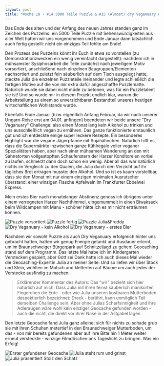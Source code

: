 ```yaml
---
layout: post
title: "Woche 18 - #14 5000 Teile Puzzle & #15 (Almost) dry Veganuary & #16 Geocaching"
---
```


Das Ende des alten und der Anfang des neuen Jahres standen ganz im Zeichen des Puzzelns: ein 5000 Teile Puzzle mit Sehenswürdigkeiten aus aller Welt hatten wir uns vorgenommen und Ende Januar dann tatsächlich auch fertig gestellt: nicht ein einziges Teil fehlte am Ende!

Den Prozess des Puzzelns könnt ihr Euch in etwa so vorstellen (zu Demonstrationzwecken ein wenig vereinfacht dargestellt): nachdem ich in mühsamster Sysiphosarbeit die Teile zunächst nach jeweiligem Motiv vorsortiert, anschließend nach einzelnen Baugruppen/Elementen nachsortiert und zuletzt fein säuberlich auf dem Tisch ausgelegt hatte, steckte Julia die einzelnen Puzzleteile ineinander und legte schließlich die fertigen Motive auf die von mir extra dafür angeschaffte Puzzlematte. Natürlich wurde sie dabei nicht müde zu betonen, was für ein Puzzletalent sie ist! Und so wurde mir in diesem Projekt endlich klar, warum die Arbeitsteilung zu einem so unverzichtbaren Bestandteil unseres heutigen wirtschaftlichen Wohlstands wurde.

Ebenfalls Ende Januar (bzw. eigentlich Anfang Februar, da wir nach unserer Ungarn-Reise erst am 04.01. anfingen) beendeten wir beide unsere "Dry Veganuary" Challenge: also einen Monat lang kein Alkohol zu trinken und uns ausschließlich vegan zu ernähren. Das ganze funktionierte erstaunlich gut und ich entdeckte einige super leckere Rezepte. Ein besonderes Highlight war die vegane Jägerpfanne mit Sojahähnchen. Natürlich hilft es, dass die Supermärkte inzwischen ganze Kühlregale voller veganer Spezialitäten haben, aber nach einer mühsamen Wanderung an den mit Sahnetorten vollgestopften Schaufenstern der Harzer Konditoreien vorbei zu laufen, schmerzt dann doch schon ein wenig.
Aber all das war natürlich nichts im Vergleich zu den Qualen, die Julia durch den Verzicht auf ihr tägliches Brot ertragen musste: den Alkohol. Und so ist es kaum vorstellbar, dass sie den Monat mit nur einem einzigen minimalen Ausrutscher überstand: einer winzigen Flasche Apfelwein im Frankfurter Ebbelwei Express.

Mein erstes Bier nach monatelanger Abstinenz genoss ich übrigens unter einem verregneten Harzer Nachthimmel, eingemummelt in einen Biwaksack beim Wildcampen mit Manu - schöner hätte ich es mir nicht erträumen können.

![Puzzle vorsortiert](/images/018_01.png)
![Puzzle fertig](/images/018_02.png)
![Puzzle Julia&Freddy](/images/018_03.png)
![Dry Veganuary - kein Alkohol](/images/018_04.png)
![Dry Veganuary - erstes Bier](/images/018_05.png)


Nachdem wir sowohl Puzzle als auch Dry Veganuary erfolgreich hinter uns gebracht hatten, hatten wir genug Energie getankt und Ausdauer erlernt, um im Braunschweiger Bürgerpark auf Schnitzeljagd zu gehen: Geocaching stand auf dem Programm. Das letzte Mal habe ich im Kindergarten Verstecken gespielt, aber Gott sei Dank hatte ich auch dieses Mal wieder die Geocaching-Expertin Julia an meiner Seite. Und so liefen wir über Stock und Stein, wühlten im Matsch und kletterten auf Bäume um auch jedes der Verstecke ausfindig zu machen.

> Erklärender Kommentar des Autors: Das "wir" bezieht sich hier natürlich auf mich. Dass Julia mit ihren feinst säuberlich manikürten Fingerchen die Erde - oder wie Julia unseren kostbaren Mutterboden despektierlich bezeichnet: Dreck - berührt, kann unmöglich Teil derselben Challenge sein. Aber ohne Julias Scharfsinnigkeit und ihre Adleraugen wäre wohl kein einziger Geocache gefunden worden - auch die nicht, die direkt vor ihrer Nase in der Astgabel lagen.

Den letzte Geocache fand Julia ganz alleine; sich für nichts zu schade grub sie mit ihren Schuhen metertief in den Braunschweiger Mutterboden, um das - von mir bereits gefundenen aber auf ihre Bitte hin 1 Meter weiter erneut versteckte - winzige Filmdöschen ans Tageslicht zu bringen. Was ein Erfolg!

![Erster gefundener Geocache](/images/018_06.png)
![Julia steht rum und grinst](/images/018_07.png)
![Julia präsentiert Stolz den Schatz](/images/018_08.png)